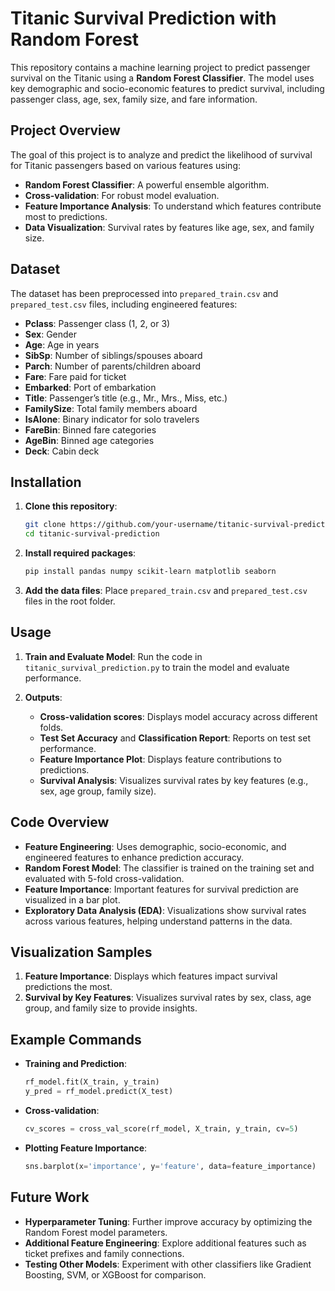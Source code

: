 # Titanic Survival Prediction with Random Forest

This repository contains a machine learning project to predict passenger survival on the Titanic using a **Random Forest Classifier**. The model uses key demographic and socio-economic features to predict survival, including passenger class, age, sex, family size, and fare information.

## Project Overview

The goal of this project is to analyze and predict the likelihood of survival for Titanic passengers based on various features using:
- **Random Forest Classifier**: A powerful ensemble algorithm.
- **Cross-validation**: For robust model evaluation.
- **Feature Importance Analysis**: To understand which features contribute most to predictions.
- **Data Visualization**: Survival rates by features like age, sex, and family size.

## Dataset
The dataset has been preprocessed into `prepared_train.csv` and `prepared_test.csv` files, including engineered features:
- **Pclass**: Passenger class (1, 2, or 3)
- **Sex**: Gender
- **Age**: Age in years
- **SibSp**: Number of siblings/spouses aboard
- **Parch**: Number of parents/children aboard
- **Fare**: Fare paid for ticket
- **Embarked**: Port of embarkation
- **Title**: Passenger’s title (e.g., Mr., Mrs., Miss, etc.)
- **FamilySize**: Total family members aboard
- **IsAlone**: Binary indicator for solo travelers
- **FareBin**: Binned fare categories
- **AgeBin**: Binned age categories
- **Deck**: Cabin deck

## Installation
1. **Clone this repository**:
   ```bash
   git clone https://github.com/your-username/titanic-survival-prediction.git
   cd titanic-survival-prediction
   ```
2. **Install required packages**:
   ```bash
   pip install pandas numpy scikit-learn matplotlib seaborn
   ```

3. **Add the data files**:
   Place `prepared_train.csv` and `prepared_test.csv` files in the root folder.

## Usage
1. **Train and Evaluate Model**: 
   Run the code in `titanic_survival_prediction.py` to train the model and evaluate performance.

2. **Outputs**:
   - **Cross-validation scores**: Displays model accuracy across different folds.
   - **Test Set Accuracy** and **Classification Report**: Reports on test set performance.
   - **Feature Importance Plot**: Displays feature contributions to predictions.
   - **Survival Analysis**: Visualizes survival rates by key features (e.g., sex, age group, family size).

## Code Overview

- **Feature Engineering**: Uses demographic, socio-economic, and engineered features to enhance prediction accuracy.
- **Random Forest Model**: The classifier is trained on the training set and evaluated with 5-fold cross-validation.
- **Feature Importance**: Important features for survival prediction are visualized in a bar plot.
- **Exploratory Data Analysis (EDA)**: Visualizations show survival rates across various features, helping understand patterns in the data.

## Visualization Samples

1. **Feature Importance**: Displays which features impact survival predictions the most.
2. **Survival by Key Features**: Visualizes survival rates by sex, class, age group, and family size to provide insights.

## Example Commands
- **Training and Prediction**:
  ```python
  rf_model.fit(X_train, y_train)
  y_pred = rf_model.predict(X_test)
  ```
- **Cross-validation**:
  ```python
  cv_scores = cross_val_score(rf_model, X_train, y_train, cv=5)
  ```
- **Plotting Feature Importance**:
  ```python
  sns.barplot(x='importance', y='feature', data=feature_importance)
  ```

## Future Work
- **Hyperparameter Tuning**: Further improve accuracy by optimizing the Random Forest model parameters.
- **Additional Feature Engineering**: Explore additional features such as ticket prefixes and family connections.
- **Testing Other Models**: Experiment with other classifiers like Gradient Boosting, SVM, or XGBoost for comparison.
